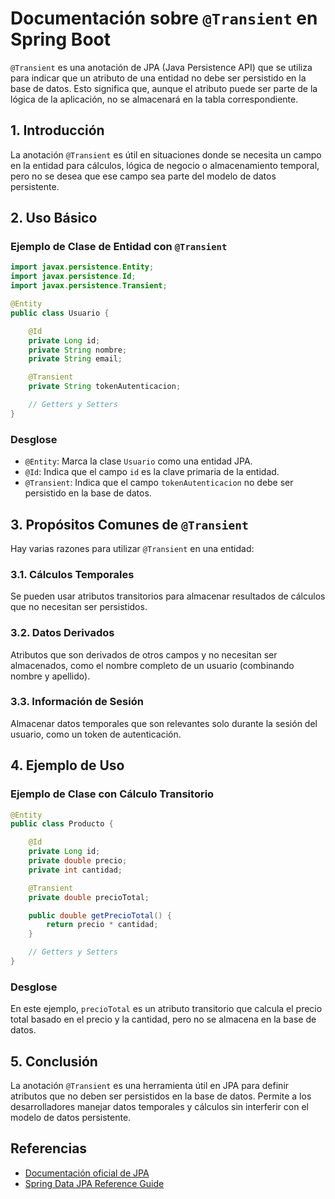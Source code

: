 # Documentación sobre `@Transient` en Spring Boot

`@Transient` es una anotación de JPA (Java Persistence API) que se utiliza para indicar que un atributo de una entidad no debe ser persistido en la base de datos. Esto significa que, aunque el atributo puede ser parte de la lógica de la aplicación, no se almacenará en la tabla correspondiente.

## 1. Introducción

La anotación `@Transient` es útil en situaciones donde se necesita un campo en la entidad para cálculos, lógica de negocio o almacenamiento temporal, pero no se desea que ese campo sea parte del modelo de datos persistente. 

## 2. Uso Básico

### Ejemplo de Clase de Entidad con `@Transient`

```java
import javax.persistence.Entity;
import javax.persistence.Id;
import javax.persistence.Transient;

@Entity
public class Usuario {

    @Id
    private Long id;
    private String nombre;
    private String email;

    @Transient
    private String tokenAutenticacion;

    // Getters y Setters
}
```

### Desglose

- `@Entity`: Marca la clase `Usuario` como una entidad JPA.
- `@Id`: Indica que el campo `id` es la clave primaria de la entidad.
- `@Transient`: Indica que el campo `tokenAutenticacion` no debe ser persistido en la base de datos.

## 3. Propósitos Comunes de `@Transient`

Hay varias razones para utilizar `@Transient` en una entidad:

### 3.1. Cálculos Temporales

Se pueden usar atributos transitorios para almacenar resultados de cálculos que no necesitan ser persistidos.

### 3.2. Datos Derivados

Atributos que son derivados de otros campos y no necesitan ser almacenados, como el nombre completo de un usuario (combinando nombre y apellido).

### 3.3. Información de Sesión

Almacenar datos temporales que son relevantes solo durante la sesión del usuario, como un token de autenticación.

## 4. Ejemplo de Uso

### Ejemplo de Clase con Cálculo Transitorio

```java
@Entity
public class Producto {

    @Id
    private Long id;
    private double precio;
    private int cantidad;

    @Transient
    private double precioTotal;

    public double getPrecioTotal() {
        return precio * cantidad;
    }

    // Getters y Setters
}
```

### Desglose

En este ejemplo, `precioTotal` es un atributo transitorio que calcula el precio total basado en el precio y la cantidad, pero no se almacena en la base de datos.

## 5. Conclusión

La anotación `@Transient` es una herramienta útil en JPA para definir atributos que no deben ser persistidos en la base de datos. Permite a los desarrolladores manejar datos temporales y cálculos sin interferir con el modelo de datos persistente.

## Referencias

- [Documentación oficial de JPA](https://docs.oracle.com/javaee/7/api/javax/persistence/Transient.html)
- [Spring Data JPA Reference Guide](https://docs.spring.io/spring-data/jpa/docs/current/reference/html/)
